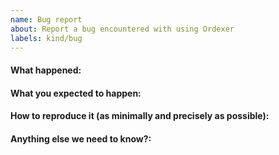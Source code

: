```yaml
---
name: Bug report
about: Report a bug encountered with using Ordexer
labels: kind/bug
---
```


<!--
Please use this template while reporting a bug and provide as much info as possible.
-->

#### What happened:

#### What you expected to happen:

#### How to reproduce it (as minimally and precisely as possible):

#### Anything else we need to know?:
